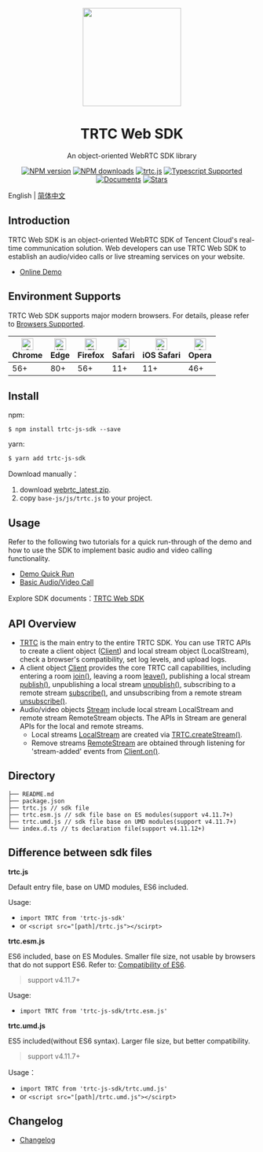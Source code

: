 <p align="center">
  <a href="https://intl.cloud.tencent.com/products/trtc">
    <img width="200" src="https://web.sdk.qcloud.com/trtc/webrtc/assets/trtc-logo.png">
  </a>
</p>

<h1 align="center">TRTC Web SDK</h1>

<div align="center">

An object-oriented WebRTC SDK library  

[![NPM version](https://img.shields.io/npm/v/trtc-js-sdk)](https://www.npmjs.com/package/trtc-js-sdk) [![NPM downloads](https://img.shields.io/npm/dw/trtc-js-sdk)](https://www.npmjs.com/package/trtc-js-sdk) [![trtc.js](https://img.shields.io/bundlephobia/min/trtc-js-sdk)](https://www.npmjs.com/package/trtc-js-sdk) [![Typescript Supported](https://img.shields.io/badge/Typescript-Supported-blue)](https://www.npmjs.com/package/trtc-js-sdk) [![Documents](https://img.shields.io/badge/-Documents-blue)](https://web.sdk.qcloud.com/trtc/webrtc/doc/en/index.html) [![Stars](https://img.shields.io/github/stars/tencentyun/TRTCSDK?style=social)](https://github.com/LiteAVSDK/TRTC_Web) 

</div>

English | [简体中文](https://github.com/LiteAVSDK/TRTC_Web/blob/main/SDK/README-zh_CN.md)

## Introduction

TRTC Web SDK is an object-oriented WebRTC SDK of Tencent Cloud's real-time communication solution. Web developers can use TRTC Web SDK to establish an audio/video calls or live streaming services on your website.

- [Online Demo](https://web.sdk.qcloud.com/trtc/webrtc/demo/api-sample/basic-rtc.html?lang=en)

## Environment Supports

TRTC Web SDK supports major modern browsers. For details, please refer to [Browsers Supported](https://web.sdk.qcloud.com/trtc/webrtc/doc/en/tutorial-05-info-browser.html).

| [<img src="https://web.sdk.qcloud.com/trtc/webrtc/assets/logo/chrome_48x48.png" alt="Chrome" width="24px" height="24px" />](http://godban.github.io/browsers-support-badges/)<br/>Chrome | [<img src="https://web.sdk.qcloud.com/trtc/webrtc/assets/logo/edge_48x48.png" alt="IE / Edge" width="24px" height="24px" />](http://godban.github.io/browsers-support-badges/)<br/> Edge | [<img src="https://web.sdk.qcloud.com/trtc/webrtc/assets/logo/firefox_48x48.png" alt="Firefox" width="24px" height="24px" />](http://godban.github.io/browsers-support-badges/)<br/>Firefox | [<img src="https://web.sdk.qcloud.com/trtc/webrtc/assets/logo/safari_48x48.png" alt="Safari" width="24px" height="24px" />](http://godban.github.io/browsers-support-badges/)<br/>Safari | [<img src="https://web.sdk.qcloud.com/trtc/webrtc/assets/logo/safari-ios_48x48.png" alt="iOS Safari" width="24px" height="24px" />](http://godban.github.io/browsers-support-badges/)<br/>iOS Safari | [<img src="https://web.sdk.qcloud.com/trtc/webrtc/assets/logo/opera_48x48.png" alt="Opera" width="24px" height="24px" />](http://godban.github.io/browsers-support-badges/)<br/>Opera |
| --------- | --------- | --------- | --------- | --------- | --------- |
| 56+ | 80+ | 56+ | 11+ | 11+ | 46+ |

## Install

npm:
```
$ npm install trtc-js-sdk --save
```

yarn:
```
$ yarn add trtc-js-sdk
```

Download manually：

1. download [webrtc_latest.zip](https://web.sdk.qcloud.com/trtc/webrtc/download/webrtc_latest.zip).
2. copy `base-js/js/trtc.js` to your project.

## Usage

Refer to the following two tutorials for a quick run-through of the demo and how to use the SDK to implement basic audio and video calling functionality.

- [Demo Quick Run](https://web.sdk.qcloud.com/trtc/webrtc/doc/en/tutorial-10-basic-get-started-with-demo.html)
- [Basic Audio/Video Call](https://web.sdk.qcloud.com/trtc/webrtc/doc/en/tutorial-11-basic-video-call.html)

Explore SDK documents：[TRTC Web SDK](https://web.sdk.qcloud.com/trtc/webrtc/doc/en/index.html)

## API Overview

- [TRTC](https://web.sdk.qcloud.com/trtc/webrtc/doc/en/TRTC.html) is the main entry to the entire TRTC SDK. You can use TRTC APIs to create a client object ([Client](https://web.sdk.qcloud.com/trtc/webrtc/doc/en/Client.html)) and local stream object (LocalStream), check a browser's compatibility, set log levels, and upload logs.
- A client object [Client](https://web.sdk.qcloud.com/trtc/webrtc/doc/en/Client.html) provides the core TRTC call capabilities, including entering a room [join()](https://web.sdk.qcloud.com/trtc/webrtc/doc/en/Client.html#join), leaving a room [leave()](https://web.sdk.qcloud.com/trtc/webrtc/doc/en/Client.html#leave), publishing a local stream [publish()](https://web.sdk.qcloud.com/trtc/webrtc/doc/en/Client.html#publish), unpublishing a local stream [unpublish()](https://web.sdk.qcloud.com/trtc/webrtc/doc/en/Client.html#unpublish), subscribing to a remote stream [subscribe()](https://web.sdk.qcloud.com/trtc/webrtc/doc/en/Client.html#subscribe), and unsubscribing from a remote stream [unsubscribe()](https://web.sdk.qcloud.com/trtc/webrtc/doc/en/Client.html#unsubscribe).
- Audio/video objects [Stream](https://web.sdk.qcloud.com/trtc/webrtc/doc/en/Stream.html) include local stream LocalStream and remote stream RemoteStream objects. The APIs in Stream are general APIs for the local and remote streams.
  - Local streams [LocalStream](https://web.sdk.qcloud.com/trtc/webrtc/doc/en/LocalStream.html) are created via [TRTC.createStream()](https://web.sdk.qcloud.com/trtc/webrtc/doc/en/TRTC.html#.createStream).
  - Remove streams [RemoteStream](https://web.sdk.qcloud.com/trtc/webrtc/doc/en/RemoteStream.html) are obtained through listening for 'stream-added' events from [Client.on()](https://web.sdk.qcloud.com/trtc/webrtc/doc/en/Client.html#on).

## Directory

```
├── README.md
├── package.json
├── trtc.js // sdk file
├── trtc.esm.js // sdk file base on ES modules(support v4.11.7+)
├── trtc.umd.js // sdk file base on UMD modules(support v4.11.7+)
└── index.d.ts // ts declaration file(support v4.11.12+)
```

## Difference between sdk files

**trtc.js**

Default entry file, base on UMD modules, ES6 included. 

Usage:
- `import TRTC from 'trtc-js-sdk'`
- or `<script src="[path]/trtc.js"></scirpt>`

**trtc.esm.js**

ES6 included, base on ES Modules. Smaller file size, not usable by browsers that do not support ES6. Refer to: [Compatibility of ES6](https://caniuse.com/?search=ES6).

> support v4.11.7+

Usage: 
- `import TRTC from 'trtc-js-sdk/trtc.esm.js'`

**trtc.umd.js**

ES5 included(without ES6 syntax). Larger file size, but better compatibility.

> support v4.11.7+

Usage：

- `import TRTC from 'trtc-js-sdk/trtc.umd.js'`
- or `<script src="[path]/trtc.umd.js"></scirpt>`


## Changelog

- [Changelog](https://web.sdk.qcloud.com/trtc/webrtc/doc/en/tutorial-01-info-changelog.html)
